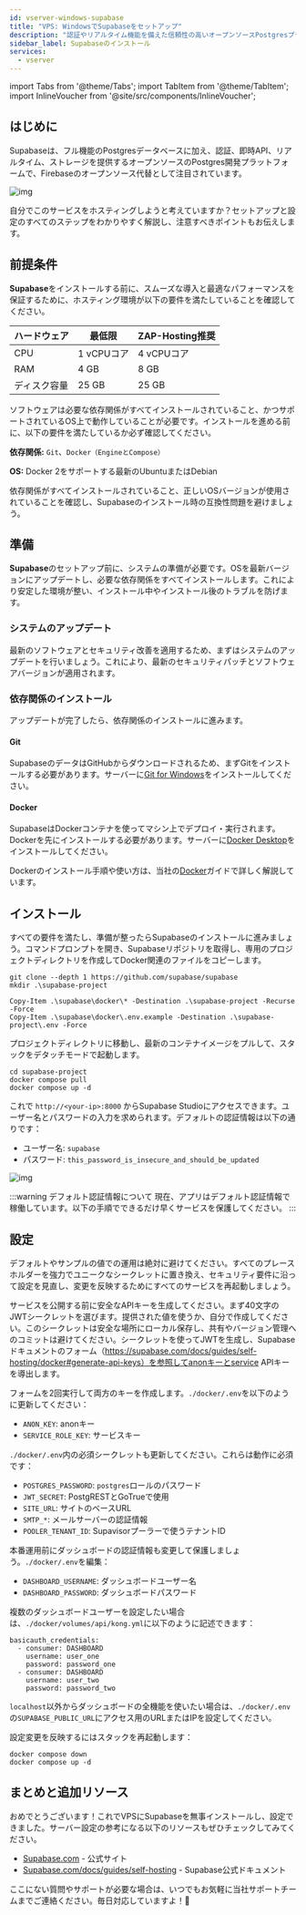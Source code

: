 ```yaml
---
id: vserver-windows-supabase
title: "VPS: WindowsでSupabaseをセットアップ"
description: "認証やリアルタイム機能を備えた信頼性の高いオープンソースPostgresプラットフォームSupabaseのセットアップと設定方法をチェック → 今すぐ詳しく見る"
sidebar_label: Supabaseのインストール
services:
  - vserver
---
```


import Tabs from '@theme/Tabs';
import TabItem from '@theme/TabItem';
import InlineVoucher from '@site/src/components/InlineVoucher';

## はじめに

Supabaseは、フル機能のPostgresデータベースに加え、認証、即時API、リアルタイム、ストレージを提供するオープンソースのPostgres開発プラットフォームで、Firebaseのオープンソース代替として注目されています。

![img](https://screensaver01.zap-hosting.com/index.php/s/gE9NRSMr22oZaCx/preview)

自分でこのサービスをホスティングしようと考えていますか？セットアップと設定のすべてのステップをわかりやすく解説し、注意すべきポイントもお伝えします。

<InlineVoucher />

## 前提条件

**Supabase**をインストールする前に、スムーズな導入と最適なパフォーマンスを保証するために、ホスティング環境が以下の要件を満たしていることを確認してください。

| ハードウェア | 最低限       | ZAP-Hosting推奨          |
| ------------ | ------------ | ------------------------ |
| CPU          | 1 vCPUコア   | 4 vCPUコア               |
| RAM          | 4 GB         | 8 GB                     |
| ディスク容量 | 25 GB        | 25 GB                    |

ソフトウェアは必要な依存関係がすべてインストールされていること、かつサポートされているOS上で動作していることが必要です。インストールを進める前に、以下の要件を満たしているか必ず確認してください。

**依存関係:** `Git`、`Docker（EngineとCompose）`

**OS:** Docker 2をサポートする最新のUbuntuまたはDebian

依存関係がすべてインストールされていること、正しいOSバージョンが使用されていることを確認し、Supabaseのインストール時の互換性問題を避けましょう。

## 準備

**Supabase**のセットアップ前に、システムの準備が必要です。OSを最新バージョンにアップデートし、必要な依存関係をすべてインストールします。これにより安定した環境が整い、インストール中やインストール後のトラブルを防げます。

### システムのアップデート
最新のソフトウェアとセキュリティ改善を適用するため、まずはシステムのアップデートを行いましょう。これにより、最新のセキュリティパッチとソフトウェアバージョンが適用されます。

### 依存関係のインストール
アップデートが完了したら、依存関係のインストールに進みます。

#### Git
SupabaseのデータはGitHubからダウンロードされるため、まずGitをインストールする必要があります。サーバーに[Git for Windows](https://git-scm.com/downloads/win)をインストールしてください。

#### Docker
SupabaseはDockerコンテナを使ってマシン上でデプロイ・実行されます。Dockerを先にインストールする必要があります。サーバーに[Docker Desktop](https://docs.docker.com/desktop/setup/install/windows-install/)をインストールしてください。

Dockerのインストール手順や使い方は、当社の[Docker](vserver-windows-docker.md)ガイドで詳しく解説しています。

## インストール
すべての要件を満たし、準備が整ったらSupabaseのインストールに進みましょう。コマンドプロンプトを開き、Supabaseリポジトリを取得し、専用のプロジェクトディレクトリを作成してDocker関連のファイルをコピーします。

```
git clone --depth 1 https://github.com/supabase/supabase
mkdir .\supabase-project

Copy-Item .\supabase\docker\* -Destination .\supabase-project -Recurse -Force
Copy-Item .\supabase\docker\.env.example -Destination .\supabase-project\.env -Force
```

プロジェクトディレクトリに移動し、最新のコンテナイメージをプルして、スタックをデタッチモードで起動します。

```
cd supabase-project
docker compose pull
docker compose up -d
```

これで `http://<your-ip>:8000` からSupabase Studioにアクセスできます。ユーザー名とパスワードの入力を求められます。デフォルトの認証情報は以下の通りです：

- ユーザー名: `supabase`
- パスワード: `this_password_is_insecure_and_should_be_updated`

![img](https://screensaver01.zap-hosting.com/index.php/s/oBpk2K3S46gETHf/preview)

:::warning デフォルト認証情報について
現在、アプリはデフォルト認証情報で稼働しています。以下の手順でできるだけ早くサービスを保護してください。
:::

## 設定
デフォルトやサンプルの値での運用は絶対に避けてください。すべてのプレースホルダーを強力でユニークなシークレットに置き換え、セキュリティ要件に沿って設定を見直し、変更を反映するためにすべてのサービスを再起動しましょう。

サービスを公開する前に安全なAPIキーを生成してください。まず40文字のJWTシークレットを選びます。提供された値を使うか、自分で作成してください。このシークレットは安全な場所にローカル保存し、共有やバージョン管理へのコミットは避けてください。シークレットを使ってJWTを生成し、Supabaseドキュメントのフォーム（https://supabase.com/docs/guides/self-hosting/docker#generate-api-keys）を参照してanonキーとservice APIキーを導出します。

フォームを2回実行して両方のキーを作成します。`./docker/.env`を以下のように更新してください：

- `ANON_KEY`: anonキー
- `SERVICE_ROLE_KEY`: サービスキー

`./docker/.env`内の必須シークレットも更新してください。これらは動作に必須です：

- `POSTGRES_PASSWORD`: `postgres`ロールのパスワード
- `JWT_SECRET`: PostgRESTとGoTrueで使用
- `SITE_URL`: サイトのベースURL
- `SMTP_*`: メールサーバーの認証情報
- `POOLER_TENANT_ID`: Supavisorプーラーで使うテナントID

本番運用前にダッシュボードの認証情報も変更して保護しましょう。`./docker/.env`を編集：

- `DASHBOARD_USERNAME`: ダッシュボードユーザー名
- `DASHBOARD_PASSWORD`: ダッシュボードパスワード

複数のダッシュボードユーザーを設定したい場合は、`./docker/volumes/api/kong.yml`に以下のように記述できます：

```
basicauth_credentials:
  - consumer: DASHBOARD
    username: user_one
    password: password_one
  - consumer: DASHBOARD
    username: user_two
    password: password_two
```

`localhost`以外からダッシュボードの全機能を使いたい場合は、`./docker/.env`の`SUPABASE_PUBLIC_URL`にアクセス用のURLまたはIPを設定してください。

設定変更を反映するにはスタックを再起動します：

```
docker compose down
docker compose up -d
```

## まとめと追加リソース

おめでとうございます！これでVPSにSupabaseを無事インストールし、設定できました。サーバー設定の参考になる以下のリソースもぜひチェックしてみてください。

- [Supabase.com](https://Supabase.com/) - 公式サイト
- [Supabase.com/docs/guides/self-hosting](https://supabase.com/docs/guides/self-hosting) - Supabase公式ドキュメント

ここにない質問やサポートが必要な場合は、いつでもお気軽に当社サポートチームまでご連絡ください。毎日対応していますよ！🙂

<InlineVoucher />